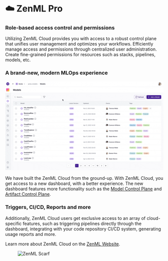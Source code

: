 # ☁️ ZenML Pro

### Role-based access control and permissions

Utilizing ZenML Cloud provides you with access to a robust control plane that unifies user management and optimizes your workflows. Efficiently manage access and permissions through centralized user administration. Create fine-grained permissions for resources such as stacks, pipelines, models, etc.

### A brand-new, modern MLOps experience

![Walkthrough of ZenML Model Control Plane](/docs/book/.gitbook/assets/mcp-walkthrough.gif)

We have built the ZenML Cloud from the ground-up. With ZenML Cloud, you get access to a new dashboard, with a better experience. The new dashboard features more functionality such as the [Model Control Plane](../../../user-guide/starter-guide/track-ml-models.md) and [Artifact Control Plane](../../../user-guide/starter-guide/manage-artifacts.md).

### Triggers, CI/CD, Reports and more

Additionally, ZenML Cloud users get exclusive access to an array of cloud-specific features, such as triggering pipelines directly through the dashboard, integrating with your code repository CI/CD system, generating usage reports and more.

Learn more about ZenML Cloud on the [ZenML Website](https://zenml.io/cloud).
<!-- For scarf -->
<figure><img alt="ZenML Scarf" referrerpolicy="no-referrer-when-downgrade" src="https://static.scarf.sh/a.png?x-pxid=f0b4f458-0a54-4fcd-aa95-d5ee424815bc" /></figure>


